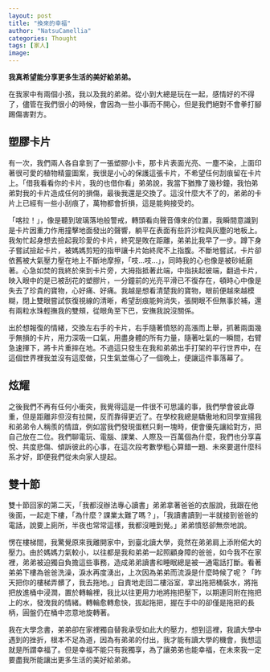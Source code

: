 ```yaml
---
layout: post
title: "換來的幸福"
author: "NatsuCamellia"
categories: Thought
tags: [家人]
image: 
---
```


**我真希望能分享更多生活的美好給弟弟。**

在我家中有兩個小孩，我以及我的弟弟。從小到大總是玩在一起，感情好的不得了，儘管在我們很小的時候，會因為一些小事而不開心，但是我們絕對不會拳打腳踢傷害對方。

## 塑膠卡片

有一次，我們兩人各自拿到了一張塑膠小卡，那卡片表面光亮、一塵不染，上面印著很可愛的植物精靈圖案，我很是小心的保護這張卡片，不希望任何刮痕留在卡片上。「借我看看你的卡片，我的也借你看」弟弟說，我當下猶豫了幾秒鐘，我怕弟弟對我的卡片造成任何的損傷，最後我還是交換了。這沒什麼大不了的，弟弟的卡片上已經有一些小刮痕了，萬物都會折損，這是能夠接受的。

「喀拉！」，像是聽到玻璃落地般警戒，轉頭看向聲音傳來的位置，我瞬間意識到是卡片因重力作用撞擊地面發出的聲響，躺平在表面有些許沙粒與灰塵的地板上。我匆忙起身想去撿起我珍愛的卡片，終究是敗在距離，弟弟比我早了一步。蹲下身子嘗試撿起卡片，被媽媽剪短的指甲讓卡片始終爬不上指腹。不斷地嘗試，卡片卻依舊被大氣壓力壓在地上不斷地摩擦，「吱…吱…」，同時我的心也像是被砂紙磨著。心急如焚的我終於來到卡片旁，大拇指抵著此端，中指扶起彼端，翻過卡片，映入眼中的是已被刮花的塑膠片，一分鐘前的光亮平滑已不復存在，頓時心中像是失去了珍貴的寶物，心好痛、好痛。我越是想看清楚我的寶物，眼前便越來越模糊，閉上雙眼嘗試恢復視線的清晰，希望刮痕能夠消失，張開眼不但無事於補，還有兩粒水珠輕撫我的雙頰，從眼角至下巴，安撫我說沒關係。

出於想報復的情緒，交換左右手的卡片，右手隨著憤怒的高漲而上舉，抓著兩面幾乎無損的卡片，用力深吸一口氣，用盡身體的所有力量，隨著吐氣的一瞬間，右臂急速揮下，將卡片重摔在地。不過這只發生在我和弟弟出手打架的平行世界中，在這個世界裡我並沒有這麼做，只生氣並傷心了一個晚上，便讓這件事落幕了。

## 炫耀

之後我們不再有任何小衝突，我覺得這是一件很不可思議的事，我們學會彼此尊重，但是距離非但沒有拉開，反而靠得更近了。在學校我總是驕傲地和同學宣揚我和弟弟令人稱羨的情誼，例如當我們發現蛋糕只剩一塊時，便會優先讓給對方，把自己放在二位。我們聊電玩、電腦、課業、人際及一百萬個為什麼，我們也分享喜悅、共度悲傷、傾訴彼此的心事，在這次段考數學粗心算錯一題、未來要選什麼科系才好，即便我們從未向家人提起。

## 雙十節

雙十節回家的第二天，「我都沒辦法專心讀書」弟弟拿著爸爸的衣服說，我跟在他後面，一起走下樓，「為什麼？課業太難了嗎？」，「我讀書讀到一半就接到爸爸的電話，說要上廁所，半夜也常常這樣，我都沒睡到覺。」弟弟憤怒卻無奈地說。

愣在樓梯間，我驚覺原來我離開家中，到臺北讀大學，竟然在弟弟肩上添附偌大的壓力。由於媽媽力氣較小，以往都是我和弟弟一起照顧身障的爸爸，如今我不在家裡，弟弟被迫獨自負擔這些事務，造成弟弟讀書和睡眠總是被一通電話打斷。看著弟弟下樓為爸爸洗澡，淚水再度湧出，上次因為弟弟而流淚是什麼時候了呢？「昨天把你的樓梯弄髒了，我去拖地。」自責地走回二樓浴室，拿出拖把桶裝水，將拖把放進桶中浸潤，置於轉輪裡，我比以往更用力地將拖把壓下，以期連同附在拖把上的水，發洩我的情緒。轉輪愈轉愈快，拔起拖把，握在手中的卻僅是拖把的長柄，圓盤仍在桶中恣意地旋轉著。

我在大學念書，弟弟卻在家裡獨自替我承受如此大的壓力，想到這裡，我讀大學中遇到的挫折，根本不足為道，因為有弟弟的付出，我才能有讀大學的機會，我想這就是所謂幸福了。但是幸福不能只有我獨享，為了讓弟弟也能幸福，在未來我一定要盡我所能讓出更多生活的美好給弟弟。